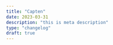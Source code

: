 ```yaml
---
title: "Capten"
date: 2023-03-31
description: "this is meta description"
type: "changelog"
draft: true
---
```

